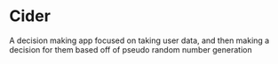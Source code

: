 # Cider
A decision making app focused on taking user data, and then making a decision for them based off of pseudo random number generation
